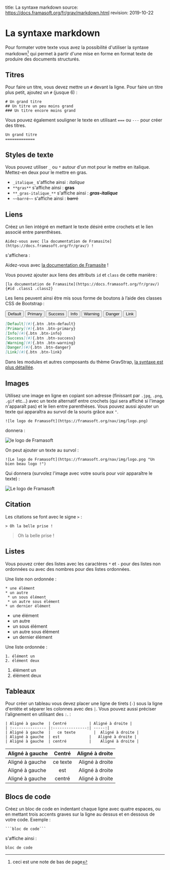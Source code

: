 title: La syntaxe markdown
source: https://docs.framasoft.org/fr/grav/markdown.html
revision: 2019-10-22

# La syntaxe markdown

Pour formater votre texte vous avez la possibilité d'utiliser la syntaxe markdown[^1] qui permet à partir d'une mise en forme en format texte de produire des documents structurés.

## Titres
Pour faire un titre, vous devez mettre un `#` devant la ligne. Pour faire un titre plus petit, ajoutez un `#` (jusque 6) :

```
# Un grand titre
## Un titre un peu moins grand
### Un titre encore moins grand
```
Vous pouvez également souligner le texte en utilisant `===` ou `---` pour créer des titres.

```
Un grand titre
=============
```

## Styles de texte
Vous pouvez utiliser `_` ou `*` autour d'un mot pour le mettre en italique. Mettez-en deux pour le mettre en gras.

*  `_italique_` s'affiche ainsi : _italique_
*  `**gras**` s'affiche ainsi : **gras**
* `**_gras-italique_**` s'affiche ainsi : **_gras-italique_**
* `~~barré~~` s'affiche ainsi : ~~barré~~


## Liens
Créez un lien intégré en mettant le texte désiré entre crochets et le lien associé entre parenthèses.

`Aidez-vous avec [la documentation de Framasite](https://docs.framasoft.org/fr/grav/) !`

s'affichera :

Aidez-vous avec [la documentation de Framasite](https://docs.framasoft.org/fr/grav/) !

Vous pouvez ajouter aux liens des attributs `id` et `class` de cette manière :

    [la documentation de Framasite](https://docs.framasoft.org/fr/grav/){#id .class1 .class2}

Les liens peuvent ainsi être mis sous forme de boutons à l’aide des classes CSS de Bootstrap :
<p>
<button type="button" class="btn btn-default ">Default</button>
<button type="button" class="btn btn-primary ">Primary</button>
<button type="button" class="btn btn-success ">Success</button>
<button type="button" class="btn btn-info ">Info</button>
<button type="button" class="btn btn-warning ">Warning</button>
<button type="button" class="btn btn-danger ">Danger</button>
<button type="button" class="btn btn-link ">Link</button>
</p>

``` markdown
[Default](#){.btn .btn-default}
[Primary](#){.btn .btn-primary}
[Info](#){.btn .btn-info}
[Success](#){.btn .btn-success}
[Warning](#){.btn .btn-warning}
[Danger](#){.btn .btn-danger}
[Link](#){.btn .btn-link}
```

Dans les modules et autres composants du thème GravStrap, [la syntaxe est plus détaillée](https://docs.framasoft.org/fr/grav/composants-de-base.html#boutons).

## Images
Utilisez une image en ligne en copiant son adresse (finissant par `.jpg`, `.png`, `.gif` etc…) avec un texte alternatif entre crochets (qui sera affiché si l'image n'apparaît pas) et le lien entre parenthèses. Vous pouvez aussi ajouter un texte qui apparaîtra au survol de la souris grâce aux `"`.

```
![le logo de Framasoft](https://framasoft.org/nav/img/logo.png)
```
donnera :

![le logo de Framasoft](https://framasoft.org/nav/img/logo.png)

On peut ajouter un texte au survol :

```
![Le logo de Framasoft](https://framasoft.org/nav/img/logo.png "Un bien beau logo !")
```
Qui donnera (survolez l'image avec votre souris pour voir apparaître le texte) :

![Le logo de Framasoft](https://framasoft.org/nav/img/logo.png "Un bien beau logo !")

## Citation
Les citations se font avec le signe `>` :

```
> Oh la belle prise !
```

> Oh la belle prise !

## Listes
Vous pouvez créer des listes avec les caractères `*` et `-` pour des listes non ordonnées ou avec des nombres pour des listes ordonnées.

Une liste non ordonnée :

```
* une élément
* un autre
 * un sous élément
 * un autre sous élément
* un dernier élément
```

* une élément
* un autre
 * un sous élément
 * un autre sous élément
* un dernier élément

Une liste ordonnée :

```
1. élément un
2. élément deux
```

1. élément un
2. élément deux

## Tableaux
Pour créer un tableau vous devez placer une ligne de tirets (`-`) sous la ligne d'entête et séparer les colonnes avec des `|`. Vous pouvez aussi préciser l'alignement en utilisant des `:`. :

```
| Aligné à gauche  | Centré          | Aligné à droite |
| :--------------- |:---------------:| -----:|
| Aligné à gauche  |   ce texte        |  Aligné à droite |
| Aligné à gauche  | est             |   Aligné à droite |
| Aligné à gauche  | centré          |    Aligné à droite |
```

| Aligné à gauche  | Centré          | Aligné à droite |
| :--------------- |:---------------:| -----:|
| Aligné à gauche  |   ce texte        |  Aligné à droite |
| Aligné à gauche  | est             |   Aligné à droite |
| Aligné à gauche  | centré          |    Aligné à droite |

## Blocs de code

Créez un bloc de code en indentant chaque ligne avec quatre espaces, ou en mettant trois accents graves sur la ligne au dessus et en dessous de votre code.
Exemple :

` ```bloc de code``` `

s'affiche ainsi :

```
bloc de code
```

[^1]: ceci est une note de bas de page
